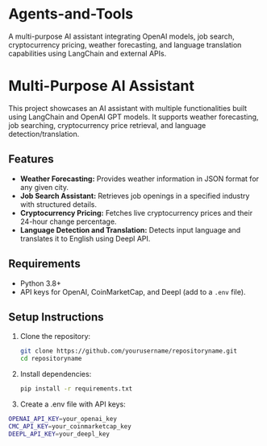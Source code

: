 # Agents-and-Tools
A multi-purpose AI assistant integrating OpenAI models, job search, cryptocurrency pricing, weather forecasting, and language translation capabilities using LangChain and external APIs.

# Multi-Purpose AI Assistant

This project showcases an AI assistant with multiple functionalities built using LangChain and OpenAI GPT models. It supports weather forecasting, job searching, cryptocurrency price retrieval, and language detection/translation.

## Features
- **Weather Forecasting:** Provides weather information in JSON format for any given city.
- **Job Search Assistant:** Retrieves job openings in a specified industry with structured details.
- **Cryptocurrency Pricing:** Fetches live cryptocurrency prices and their 24-hour change percentage.
- **Language Detection and Translation:** Detects input language and translates it to English using Deepl API.

## Requirements
- Python 3.8+
- API keys for OpenAI, CoinMarketCap, and Deepl (add to a `.env` file).

## Setup Instructions
1. Clone the repository:
   ```bash
   git clone https://github.com/yourusername/repositoryname.git
   cd repositoryname

2. Install dependencies:
   ```bash
   pip install -r requirements.txt
3. Create a .env file with API keys:
```bash
OPENAI_API_KEY=your_openai_key
CMC_API_KEY=your_coinmarketcap_key
DEEPL_API_KEY=your_deepl_key
